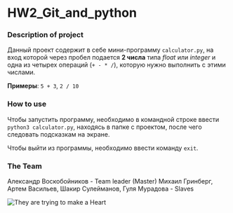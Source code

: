 # HW2_Git_and_python

### Description of project

Данный проект содержит в себе мини-программу `calculator.py`, на вход которой через пробел подается **2 числа** типа *float* или 
*integer* и одна из четырех операций (`+ - * /`), которую нужно выполнить с этими числами.

**Примеры**: `5 + 3`, `2 / 10`

### How to use

Чтобы запустить программу, необходимо в командной строке ввести `python3 calculator.py`, находясь в папке с проектом, 
после чего следовать подсказкам на экране.

Чтобы выйти из программы, необходимо ввести команду `exit`.

### The Team

Александр Воскобойников - Team leader (Master)
Михаил Гринберг, Артем Васильев, Шакир Сулейманов, Гуля Мурадова - Slaves

![They are trying to make a Heart](https://github.com/ArtemVaska/HW2_Git_and_python/tree/HW2_Vasilev/<3.jpg)
